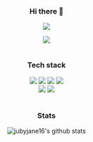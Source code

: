 <div align="center">
   
   <h3> Hi there 👋</h3>

   <!--
   **rubyjane16/rubyjane16** is a ✨ _special_ ✨ repository because its `README.md` (this file) appears on your GitHub profile.

   Here are some ideas to get you started:

   - 🔭 I’m currently working on ...
   - 🌱 I’m currently learning ...
   - 👯 I’m looking to collaborate on ...
   - 🤔 I’m looking for help with ...
   - 💬 Ask me about ...
   - 📫 How to reach me: ...
   - 😄 Pronouns: ...
   - ⚡ Fun fact: ...
   -->


<p><a href="https://blog.naver.com/seoul8338" target="_blank"><img src="https://img.shields.io/badge/Dev BLOG-03C75A?style=flat&logo=nginx&logoColor=white"/></a></p>   
    <a href="https://hits.seeyoufarm.com"><img src="https://hits.seeyoufarm.com/api/count/incr/badge.svg?url=https%3A%2F%2Fgithub.com%2Frubyjane16%2Fhit-counter&count_bg=%23FD65A6&title_bg=%23555555&icon=&icon_color=%23E7E7E7&title=hits&edge_flat=false"/></a>


   #
   ### Tech stack 
   <p>
      <img src="https://img.shields.io/badge/JAVA-007396?style=flat&logo=JAVA&logoColor=white">
      <img src="https://img.shields.io/badge/C++-00599C?style=flat&logo=cplusplus&logoColor=white">
      <img src="https://img.shields.io/badge/MySQL-4479A1?style=flat&logo=mysql&logoColor=white">
      <img src="https://img.shields.io/badge/HTML-E34F26?style=flat&logo=html5&logoColor=white">
   
   <br>
    <img src="https://img.shields.io/badge/spring-6DB33F?style=flat&logo=spring&logoColor=white">
    <img src="https://img.shields.io/badge/linux-FCC624?style=flat&logo=linux&logoColor=white">

   </p>
   
   #
   ### Stats
   ![jubyjane16's github stats](https://github-readme-stats.vercel.app/api?username=rubyjane16&show_icons=true)


</div>

